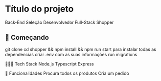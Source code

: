 # Título do projeto

Back-End Seleção Desenvolvedor Full-Stack Shopper

## 🚀 Começando

git clone
cd shopper && npm install && npm run start para instalar todas as dependencias
criar .env com as suas informações
run migrations

👨🏽‍💻 Tech Stack
Node.js
Typescript
Express

📝 Funcionalidades
Procura todos os produtos
Cria um pedido
